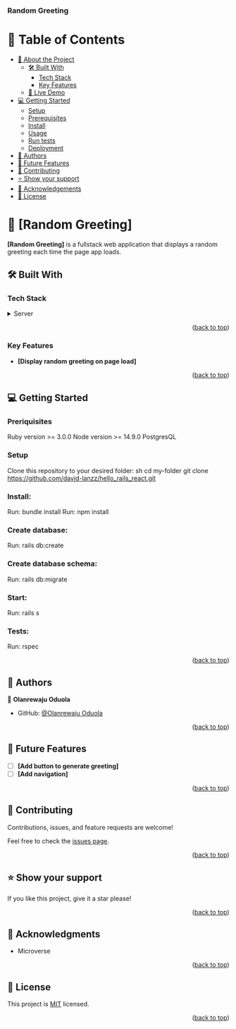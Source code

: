 <a name="readme-top"></a>
  <h3><b>Random Greeting</b></h3>

# 📗 Table of Contents

- [📖 About the Project](#about-project)
  - [🛠 Built With](#built-with)
    - [Tech Stack](#tech-stack)
    - [Key Features](#key-features)
  - [🚀 Live Demo](#live-demo)
- [💻 Getting Started](#getting-started)
  - [Setup](#setup)
  - [Prerequisites](#prerequisites)
  - [Install](#install)
  - [Usage](#usage)
  - [Run tests](#run-tests)
  - [Deployment](#triangular_flag_on_post-deployment)
- [👥 Authors](#authors)
- [🔭 Future Features](#future-features)
- [🤝 Contributing](#contributing)
- [⭐️ Show your support](#support)
- [🙏 Acknowledgements](#acknowledgements)
- [📝 License](#license)

# 📖 [Random Greeting] <a name="about-project"></a>

**[Random Greeting]** is a fullstack web application that displays a random greeting each time the page app loads.

## 🛠 Built With <a name="built-with"></a>

### Tech Stack <a name="tech-stack"></a>
<details>
  <summary>Server</summary>
  <ul>
    <li><a href="#">Ruby on rails</a></li>
  </ul>

  <summary>Database</summary>
  <ul>
    <li><a href="#">postgreSQL</a></li>
  </ul>

  <summary>Client</summary>
  <ul>
    <li><a href="#">Reactjs</a></li>
    <li><a href="#">Redux</a></li>
  </ul>
</details>

<p align="right">(<a href="#readme-top">back to top</a>)</p>

### Key Features <a name="key-features"></a>

- **[Display random greeting on page load]**

<p align="right">(<a href="#readme-top">back to top</a>)</p>


## 💻 Getting Started <a name="getting-started"></a>

### Preriquisites

Ruby version >= 3.0.0
Node version >= 14.9.0
PostgresQL

### Setup

Clone this repository to your desired folder:
sh
  cd my-folder
 git clone https://github.com/david-lanzz/hello_rails_react.git

 ### Install:
 Run: bundle install
 Run: npm install

 ### Create database:
 Run: rails db:create

 ### Create database schema:
 Run: rails db:migrate

 ### Start:
 Run: rails s

 ### Tests:
 Run: rspec



<p align="right">(<a href="#readme-top">back to top</a>)</p>

## 👥 Authors <a name="authors"></a>

👤 **Olanrewaju Oduola**

- GitHub: [@Olanrewaju Oduola](https://github.com/david-lanzz)

<p align="right">(<a href="#readme-top">back to top</a>)</p>

## 🔭 Future Features <a name="future-features"></a>

- [ ] **[Add button to generate greeting]**
- [ ] **[Add navigation]**

<p align="right">(<a href="#readme-top">back to top</a>)</p>

## 🤝 Contributing <a name="contributing"></a>

Contributions, issues, and feature requests are welcome!

Feel free to check the [issues page](https://github.com/david-lanzz/hello_rails_react/issues).

<p align="right">(<a href="#readme-top">back to top</a>)</p>

## ⭐️ Show your support <a name="support"></a>
If you like this project, give it a star please!

<p align="right">(<a href="#readme-top">back to top</a>)</p>

## 🙏 Acknowledgments <a name="acknowledgements"></a>
 <ul>
    <li>
        Microverse
    </li>
  </ul>


<p align="right">(<a href="#readme-top">back to top</a>)</p>

## 📝 License <a name="license"></a>
  This project is [MIT](./LICENSE.txt) licensed.
<p align="right">(<a href="#readme-top">back to top</a>)</p>

